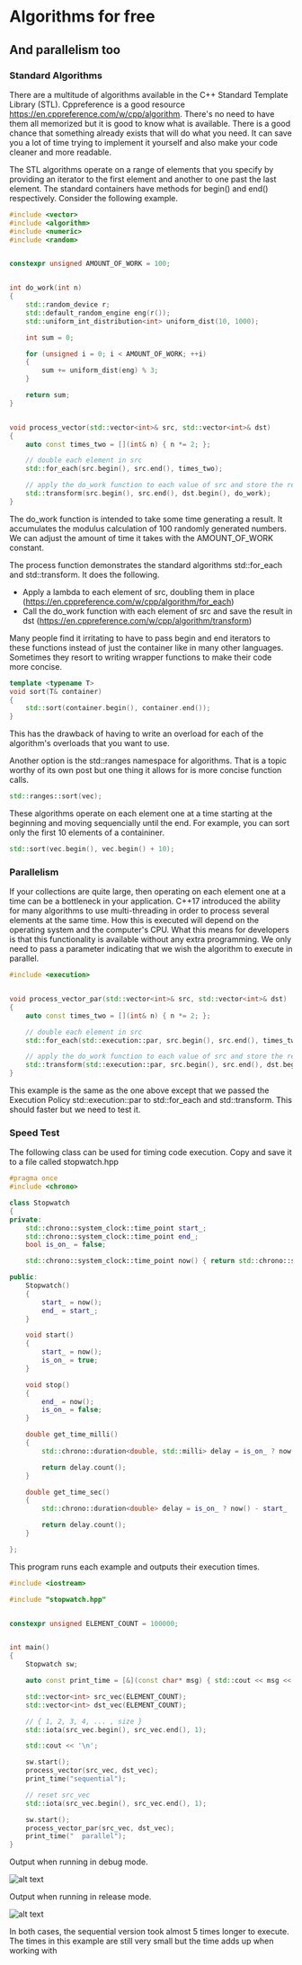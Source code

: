 # Algorithms for free
## And parallelism too


### Standard Algorithms

There are a multitude of algorithms available in the C++ Standard Template Library (STL).  Cppreference is a good resource https://en.cppreference.com/w/cpp/algorithm.  There's no need to have them all memorized but it is good to know what is available.  There is a good chance that something already exists that will do what you need.  It can save you a lot of time trying to implement it yourself and also make your code cleaner and more readable.

The STL algorithms operate on a range of elements that you specify by providing an iterator to the first element and another to one past the last element.  The standard containers have methods for begin() and end() respectively.  Consider the following example.

```cpp
#include <vector>
#include <algorithm>
#include <numeric>
#include <random>


constexpr unsigned AMOUNT_OF_WORK = 100;


int do_work(int n)
{
    std::random_device r;
    std::default_random_engine eng(r());
    std::uniform_int_distribution<int> uniform_dist(10, 1000);

    int sum = 0;

    for (unsigned i = 0; i < AMOUNT_OF_WORK; ++i)
    {
        sum += uniform_dist(eng) % 3;
    }

    return sum;
}


void process_vector(std::vector<int>& src, std::vector<int>& dst)
{
    auto const times_two = [](int& n) { n *= 2; };

    // double each element in src
    std::for_each(src.begin(), src.end(), times_two);

    // apply the do_work function to each value of src and store the results in dst
    std::transform(src.begin(), src.end(), dst.begin(), do_work);
}
```

The do_work function is intended to take some time generating a result.  It accumulates the modulus calculation of 100 randomly generated numbers.  We can adjust the amount of time it takes with the AMOUNT_OF_WORK constant.

The process function demonstrates the standard algorithms std::for_each and std::transform.  It does the following.
* Apply a lambda to each element of src, doubling them in place (https://en.cppreference.com/w/cpp/algorithm/for_each)
* Call the do_work function with each element of src and save the result in dst (https://en.cppreference.com/w/cpp/algorithm/transform)

Many people find it irritating to have to pass begin and end iterators to these functions instead of just the container like in many other languages.  Sometimes they resort to writing wrapper functions to make their code more concise.

```cpp
template <typename T>
void sort(T& container)
{
    std::sort(container.begin(), container.end());
}
```

This has the drawback of having to write an overload for each of the algorithm's overloads that you want to use.

Another option is the std::ranges namespace for algorithms.  That is a topic worthy of its own post but one thing it allows for is more concise function calls.

```cpp
std::ranges::sort(vec);
```




These algorithms operate on each element one at a time starting at the beginning and moving sequencially until the end.  For example, you can sort only the first 10 elements of a containiner.

```cpp
std::sort(vec.begin(), vec.begin() + 10);
```

### Parallelism

If your collections are quite large, then operating on each element one at a time can be a bottleneck in your application.  C++17 introduced the ability for many algorithms to use multi-threading in order to process several elements at the same time.  How this is executed will depend on the operating system and the computer's CPU.  What this means for developers is that this functionality is available without any extra programming.  We only need to pass a parameter indicating that we wish the algorithm to execute in parallel.

```cpp
#include <execution>


void process_vector_par(std::vector<int>& src, std::vector<int>& dst)
{
    auto const times_two = [](int& n) { n *= 2; };

    // double each element in src
    std::for_each(std::execution::par, src.begin(), src.end(), times_two);

    // apply the do_work function to each value of src and store the results in dst
    std::transform(std::execution::par, src.begin(), src.end(), dst.begin(), do_work);
}
```

This example is the same as the one above except that we passed the Execution Policy std::execution::par to std::for_each and std::transform.  This should faster but we need to test it.


### Speed Test

The following class can be used for timing code execution.  Copy and save it to a file called stopwatch.hpp

```cpp
#pragma once
#include <chrono>

class Stopwatch
{
private:
	std::chrono::system_clock::time_point start_;
	std::chrono::system_clock::time_point end_;
	bool is_on_ = false;

	std::chrono::system_clock::time_point now() { return std::chrono::system_clock::now(); }

public:
	Stopwatch()
	{
		start_ = now();
		end_ = start_;
	}

	void start()
	{
		start_ = now();
		is_on_ = true;
	}

	void stop()
	{
		end_ = now();
		is_on_ = false;
	}

	double get_time_milli()
	{
		std::chrono::duration<double, std::milli> delay = is_on_ ? now() - start_ : end_ - start_;

		return delay.count();
	}

	double get_time_sec()
	{
		std::chrono::duration<double> delay = is_on_ ? now() - start_ : end_ - start_;

		return delay.count();
	}

};
```

This program runs each example and outputs their execution times.

```cpp
#include <iostream>

#include "stopwatch.hpp"


constexpr unsigned ELEMENT_COUNT = 100000;


int main()
{
    Stopwatch sw;

    auto const print_time = [&](const char* msg) { std::cout << msg << ": " << sw.get_time_milli() << "ms\n"; };

    std::vector<int> src_vec(ELEMENT_COUNT);
    std::vector<int> dst_vec(ELEMENT_COUNT);

    // { 1, 2, 3, 4, ... , size }
    std::iota(src_vec.begin(), src_vec.end(), 1);

    std::cout << '\n';

    sw.start();
    process_vector(src_vec, dst_vec);
    print_time("sequential");

    // reset src_vec
    std::iota(src_vec.begin(), src_vec.end(), 1);

    sw.start();
    process_vector_par(src_vec, dst_vec);
    print_time("  parallel");
}
```

Output when running in debug mode.

![alt text](https://github.com/adam-lafontaine/CMS/raw/master/img/%5B004%5D/debug.png)

Output when running in release mode.

![alt text](https://github.com/adam-lafontaine/CMS/raw/master/img/%5B004%5D/release.png)

In both cases, the sequential version took almost 5 times longer to execute.  The times in this example are still very small but the time adds up when working with 